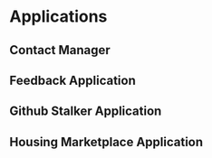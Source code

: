 # Applications

## Contact Manager


## Feedback Application



## Github Stalker Application



## Housing Marketplace Application





